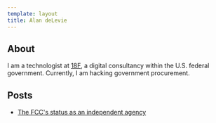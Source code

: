```yaml
---
template: layout
title: Alan deLevie
---
```


## About

I am a technologist at [18F](https://18f.gsa.gov), a digital consultancy within the U.S. federal government. Currently, I am hacking government procurement.

## Posts

- [The FCC's status as an independent agency](/posts/fcc-independent-agency)
